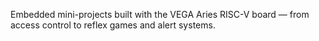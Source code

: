 Embedded mini-projects built with the VEGA Aries RISC-V board — from access control to reflex games and alert systems.
